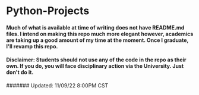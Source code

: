 # Python-Projects

#### Much of what is available at time of writing does not have README.md files. I intend on making this repo much more elegant however, academics are taking up a good amount of my time at the moment. Once I graduate, I'll revamp this repo.

#### Disclaimer: Students should not use any of the code in the repo as their own. If you do, you will face disciplinary action via the University. Just don't do it. 

####### Updated: 11/09/22 8:00PM CST
